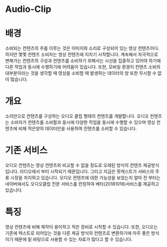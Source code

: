 # Audio-Clip
# 배경
소비되는 컨텐츠의 주를 이루는 것은 이미지와 소리로 구성되어 있는 영상 컨텐츠이다. 하지만 몇몇 컨텐츠 소비자는 영상 컨텐츠에 지치기 시작합니다. 계속해서 자극적으로 변해가는 컨텐츠의 구성과 컨텐츠를 소비하기 위해서는 시선을 집중하고 있어야 하기에 다른 작업과 동시에 수행하기에 어려움이 있습니다. 또한, 모바일 환경이 컨텐츠 소비의 대부분이라는 것을 생각할 때 영상을 소비할 때 발생하는 데이터의 양 또한 무시할 수 없이 많습니다.
# 개요
소리만으로 컨텐츠를 구성하는 오디오 클립 형태의 컨텐츠를 개발합니다. 오디오 컨텐츠는 소비자가 컨텐츠를 소비함과 동시에 다양한 작업을 동시에 수행할 수 있으며 영상 컨텐츠에 비해 적은양의 데이터만을 사용하여 컨텐츠를 소비할 수 있습니다.
# 기존 서비스
오디오 컨텐츠는 영상 컨텐츠와 비교할 수 없을 정도로 오래된 방식의 컨텐츠 제공방식입니다. 라디오에서 부터 시작되기 때문입니다. 그리고 지금은 팟캐스트가 서비스의 주류 시장을 차지하고 있습니다. 오디오 컨텐츠에 대한 가능성을 보았는지 얼마 전 부터는 네이버에서도 오디오클립 전문 서비스를 런칭하여 베타(20181016)서비스를 제공하고 있습니다.
# 특징
영상 컨텐츠에 비해 제작이 용이하고 적은 장비로 시작할 수 있습니다. 또한, 오디오는 기존에 텍스트로 되어있는 것을 다른 제공 방식의 컨텐츠로 변환하기에 아주 좋은 방식이기 때문에 밑 바탕으로 사용할 수 있는 자료가 많다고 할 수 있습니다.
